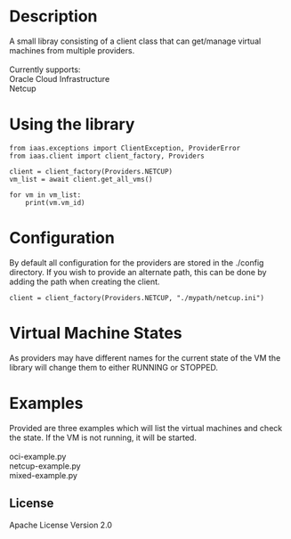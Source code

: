 # Description

A small libray consisting of a client class that can get/manage virtual machines from multiple providers.</br></br>
Currently supports:</br>
Oracle Cloud Infrastructure</br>
Netcup

# Using the library

````
from iaas.exceptions import ClientException, ProviderError
from iaas.client import client_factory, Providers

client = client_factory(Providers.NETCUP)
vm_list = await client.get_all_vms()

for vm in vm_list:
    print(vm.vm_id)
````

# Configuration
By default all configuration for the providers are stored in the ./config directory. If you wish to provide an alternate path, this can be done by adding the path when creating the client.

````
client = client_factory(Providers.NETCUP, "./mypath/netcup.ini")
````

# Virtual Machine States
As providers may have different names for the current state of the VM the library will change them to either RUNNING or STOPPED.

# Examples
Provided are three examples which will list the virtual machines and check the state. If the VM is not running, it will be started.</br></br>
oci-example.py</br>
netcup-example.py</br>
mixed-example.py</br>




## License
Apache License Version 2.0